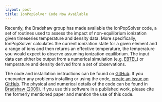 ```yaml
---
layout: post
title: IonPopSolver Code Now Available
---
```

Recently, the Bradshaw group has made available the IonPopSolver code, a set of routines used to assess the impact of non-equilibrium ionization given timeseries temperature and density data. More specifically, IonPopSolver calculates the current ionization state for a given element and a range of ions and then returns an effective temperature, the temperature you would expect to observe assuming ionization equilibrium. The input data can either be output from a numerical simulation (e.g. [EBTEL](https://github.com/rice-solar-physics/EBTEL_C)) or temperature and density derived from a set of observations.

The code and installation instructions can be found on [GitHub](https://github.com/rice-solar-physics/IonPopSolver). If you encounter any problems installing or using the code, [create an issue on GitHub](https://github.com/rice-solar-physics/IonPopSolver/issues). The physical and numerical details of the code can be found in [Bradshaw (2009)](http://adsabs.harvard.edu/abs/2009A%26A...502..409B). If you use this software in a published work, please cite the formerly mentioned paper and mention the use of this code.   
